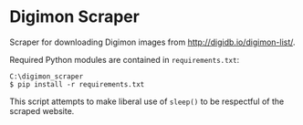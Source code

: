 # Digimon Scraper

Scraper for downloading Digimon images from http://digidb.io/digimon-list/.

Required Python modules are contained in `requirements.txt`:

    C:\digimon_scraper
    $ pip install -r requirements.txt

This script attempts to make liberal use of `sleep()` to be respectful of the scraped website.